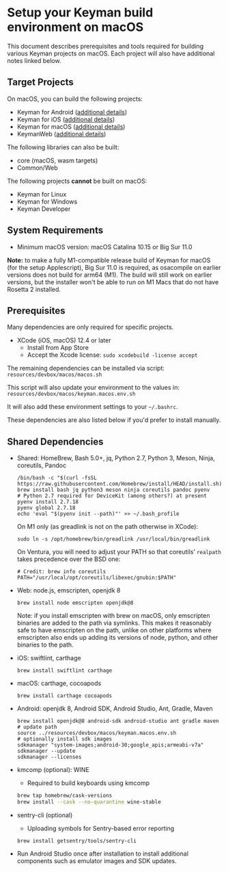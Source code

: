 # Setup your Keyman build environment on macOS

This document describes prerequisites and tools required for building various Keyman projects on macOS. Each project will also have additional notes linked below.

## Target Projects

On macOS, you can build the following projects:

* Keyman for Android ([additional details](../../android/README.md))
* Keyman for iOS ([additional details](../../ios/README.md))
* Keyman for macOS ([additional details](../../mac/README.md))
* KeymanWeb ([additional details](../../web/README.md))

The following libraries can also be built:

* core (macOS, wasm targets)
* Common/Web

The following projects **cannot** be built on macOS:

* Keyman for Linux
* Keyman for Windows
* Keyman Developer

## System Requirements

* Minimum macOS version: macOS Catalina 10.15 or Big Sur 11.0

**Note:** to make a fully M1-compatible release build of Keyman for macOS (for the setup Applescript), Big Sur 11.0 is required, as osacompile on earlier versions does not build for arm64 (M1). The build will still work on earlier versions, but the installer won't be able to run on M1 Macs that do not have Rosetta 2 installed.

## Prerequisites

Many dependencies are only required for specific projects.

* XCode (iOS, macOS) 12.4 or later
  * Install from App Store
  * Accept the Xcode license: `sudo xcodebuild -license accept`

The remaining dependencies can be installed via script:
  `resources/devbox/macos/macos.sh`

This script will also update your environment to the values in:
  `resources/devbox/macos/keyman.macos.env.sh`

It will also add these environment settings to your `~/.bashrc`.

These dependencies are also listed below if you'd prefer to install manually.

## Shared Dependencies

* Shared: HomeBrew, Bash 5.0+, jq, Python 2.7, Python 3, Meson, Ninja, coreutils, Pandoc

  ```shell
  /bin/bash -c "$(curl -fsSL https://raw.githubusercontent.com/Homebrew/install/HEAD/install.sh)"
  brew install bash jq python3 meson ninja coreutils pandoc pyenv
  # Python 2.7 required for DeviceKit (among others?) at present
  pyenv install 2.7.18
  pyenv global 2.7.18
  echo 'eval "$(pyenv init --path)"' >> ~/.bash_profile
  ```

  On M1 only (as greadlink is not on the path otherwise in XCode):

  ```shell
  sudo ln -s /opt/homebrew/bin/greadlink /usr/local/bin/greadlink
  ```

  On Ventura, you will need to adjust your PATH so that coreutils’ `realpath` takes precedence over the BSD one:

  ```shell
  # Credit: brew info coreutils
  PATH="/usr/local/opt/coreutils/libexec/gnubin:$PATH"
  ```

* Web: node.js, emscripten, openjdk 8

  ```shell
  brew install node emscripten openjdk@8
  ```

  Note: if you install emscripten with brew on macOS, only emscripten binaries
  are added to the path via symlinks. This makes it reasonably safe to have
  emscripten on the path, unlike on other platforms where emscripten also ends
  up adding its versions of node, python, and other binaries to the path.

* iOS: swiftlint, carthage

  ```shell
  brew install swiftlint carthage
  ```

* macOS: carthage, cocoapods

  ```shell
  brew install carthage cocoapods
  ```

* Android: openjdk 8, Android SDK, Android Studio, Ant, Gradle, Maven

  ```shell
  brew install openjdk@8 android-sdk android-studio ant gradle maven
  # update path
  source ../resources/devbox/macos/keyman.macos.env.sh
  # optionally install sdk images
  sdkmanager "system-images;android-30;google_apis;armeabi-v7a"
  sdkmanager --update
  sdkmanager --licenses
  ```

* kmcomp (optional): WINE
  - Required to build keyboards using kmcomp

  ```bash
  brew tap homebrew/cask-versions
  brew install --cask --no-quarantine wine-stable
  ```

* sentry-cli (optional)
  - Uploading symbols for Sentry-based error reporting

  ```
  brew install getsentry/tools/sentry-cli
  ```

* Run Android Studio once after installation to install additional components
  such as emulator images and SDK updates.
